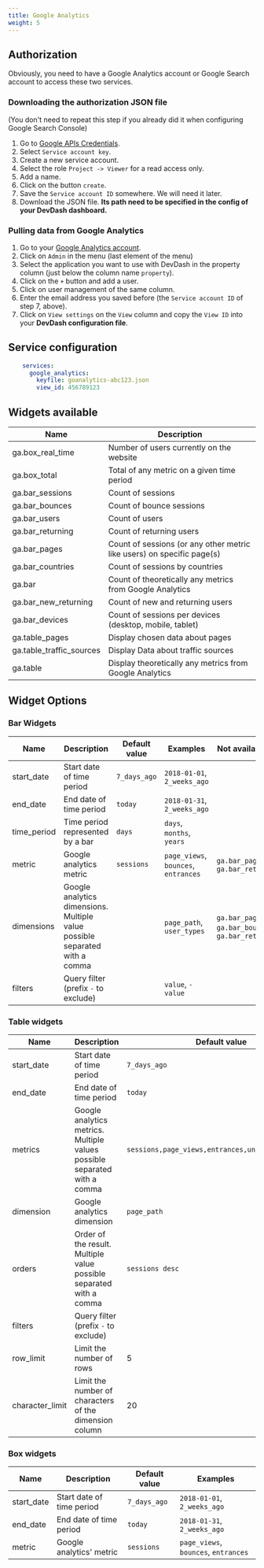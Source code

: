 ```yaml
---
title: Google Analytics
weight: 5 
---
```


## Authorization

Obviously, you need to have a Google Analytics account or Google Search account to access these two services.

### Downloading the authorization JSON file 

(You don't need to repeat this step if you already did it when configuring Google Search Console)

1. Go to [Google APIs Credentials](https://console.developers.google.com/apis/api/webmasters.googleapis.com/credentials).
2. Select `Service account key`.
3. Create a new service account.
4. Select the role `Project -> Viewer` for a read access only.
5. Add a name.
6. Click on the button `create`.
7. Save the `Service account ID` somewhere. We will need it later.
8. Download the JSON file. **Its path need to be specified in the config of your DevDash dashboard.**

### Pulling data from Google Analytics

1. Go to your [Google Analytics account](https://search.google.com/search-console/users).
2. Click on `Admin` in the menu (last element of the menu)
3. Select the application you want to use with DevDash in the property column (just below the column name `property`).
4. Click on the `+` button and add a user.
5. Click on user management of the same column.
6. Enter the email address you saved before (the `Service account ID` of step 7, above).
7. Click on `View settings` on the `View` column and copy the `View ID` into your **DevDash configuration file**.

## Service configuration

```yml
    services:
      google_analytics:
        keyfile: goanalytics-abc123.json
        view_id: 456789123
```

## Widgets available

| Name                           | Description                                                              |
| ------------------------------ | ------------------------------------------------------------------------ |
| ga.box_real_time               | Number of users currently on the website                                 |
| ga.box_total                   | Total of any metric on a given time period                               |
| ga.bar_sessions                | Count of sessions                                                        |
| ga.bar_bounces                 | Count of bounce sessions                                                 |
| ga.bar_users                   | Count of users                                                           |
| ga.bar_returning               | Count of returning users                                                 |
| ga.bar_pages                   | Count of sessions (or any other metric like users) on specific page(s)   |
| ga.bar_countries               | Count of sessions by countries                                           |
| ga.bar                         | Count of theoretically any metrics from Google Analytics                 |
| ga.bar_new_returning           | Count of new and returning users                                         |
| ga.bar_devices                 | Count of sessions per devices (desktop, mobile, tablet)                  |
| ga.table_pages                 | Display chosen data about pages                                          |
| ga.table_traffic_sources       | Display Data about traffic sources                                       |
| ga.table                       | Display theoretically any metrics from Google Analytics                  |

## Widget Options

### Bar Widgets

| Name            | Description                                                                    | Default value     | Examples                                 | Not available for                                        |
| --------------- | -----------------------------------------------------------------------------  | ----------------- | ---------------------------------------- | -------------------------------------------------------- |
| start_date      | Start date of time period                                                      | `7_days_ago`      | `2018-01-01`, `2_weeks_ago`              |                                                          |
| end_date        | End date of time period                                                        | `today`           | `2018-01-31`, `2_weeks_ago`              |                                                          |
| time_period     | Time period represented by a bar                                               | `days`            | `days`, `months`, `years`                |                                                          |
| metric          | Google analytics metric                                                        | `sessions`        | `page_views`, `bounces`, `entrances`     | `ga.bar_pages`, `ga.bar_returning`                       |
| dimensions      | Google analytics dimensions. Multiple value possible separated with a comma    |                   | `page_path`, `user_types`                | `ga.bar_pages`, `ga.bar_bounces`, `ga.bar_returning`     |
| filters         | Query filter (prefix `-` to exclude)                                           |                   | `value`, `-value`                        |                                                          |

### Table widgets

| Name            | Description                                                                    | Default value                                     | Examples                                     | Not used by                |
|-----------------|--------------------------------------------------------------------------------|---------------------------------------------------|----------------------------------------------|----------------------------|
| start_date      | Start date of time period                                                      | `7_days_ago`                                      | `2018-01-01`, `2_weeks_ago`                  |                            |
| end_date        | End date of time period                                                        | `today`                                           | `2018-01-31`, `2_weeks_ago`                  |                            |
| metrics         | Google analytics metrics. Multiple values possible separated with a comma      | `sessions,page_views,entrances,unique_page_views` | `bounces,sessions`, `entrances`              |                            |
| dimension       | Google analytics dimension                                                     | `page_path`                                       | `2018-01-31`, `2_weeks_ago`                  | `ga.table_traffic_sources` |
| orders          | Order of the result. Multiple value possible separated with a comma            | `sessions desc`                                   | `sessions desc,page_views asc`. `page_views` |                            |
| filters         | Query filter (prefix `-` to exclude)                                           |                                                   | `value`, `-value`                            |                            |
| row_limit       | Limit the number of rows                                                       | 5                                                 | 5, 100                                       |                            |
| character_limit | Limit the number of characters of the dimension column                         | 20                                                | 100, 200                                     |                            |

### Box widgets

| Name             | Description                                                                    | Default value   | Examples                               |
|------------------|--------------------------------------------------------------------------------|-----------------|----------------------------------------|
| start_date       | Start date of time period                                                      | `7_days_ago`    | `2018-01-01`, `2_weeks_ago`            |
| end_date         | End date of time period                                                        | `today`         | `2018-01-31`, `2_weeks_ago`            |
| metric           | Google analytics' metric                                                       | `sessions`      | `page_views`, `bounces`, `entrances`   |
